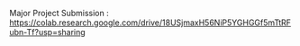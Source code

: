Major Project Submission : 
https://colab.research.google.com/drive/18USjmaxH56NiP5YGHGGf5mTtRFubn-Tf?usp=sharing
